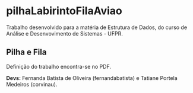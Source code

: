 # pilhaLabirintoFilaAviao

Trabalho desenvolvido para a matéria de Estrutura de Dados, do curso de Análise e Desenvovimento de Sistemas - UFPR.

## Pilha e Fila

Definição do trabalho encontra-se no PDF.

**Devs:** Fernanda Batista de Oliveira (fernandabatista) e Tatiane Portela Medeiros (corvinau).
